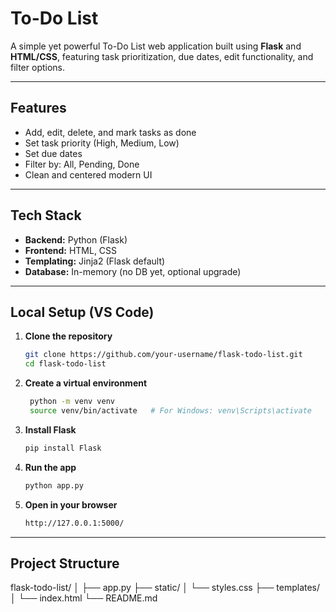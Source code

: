 #  To-Do List

A simple yet powerful To-Do List web application built using **Flask** and **HTML/CSS**, featuring task prioritization, due dates, edit functionality, and filter options.

---

## Features

- Add, edit, delete, and mark tasks as done
- Set task priority (High, Medium, Low)
- Set due dates
- Filter by: All, Pending, Done
- Clean and centered modern UI

---

## Tech Stack

- **Backend:** Python (Flask)
- **Frontend:** HTML, CSS
- **Templating:** Jinja2 (Flask default)
- **Database:** In-memory (no DB yet, optional upgrade)

---

## Local Setup (VS Code)

1. **Clone the repository**
   ```bash
   git clone https://github.com/your-username/flask-todo-list.git
   cd flask-todo-list

2. **Create a virtual environment**
   ```bash
    python -m venv venv
    source venv/bin/activate   # For Windows: venv\Scripts\activate
3. **Install Flask**
      ```bash
      pip install Flask

4. **Run the app**
      ```bash
      python app.py

5. **Open in your browser**
      ```bash
      http://127.0.0.1:5000/

---

## Project Structure

flask-todo-list/
│
├── app.py
├── static/
│   └── styles.css
├── templates/
│   └── index.html
└── README.md
